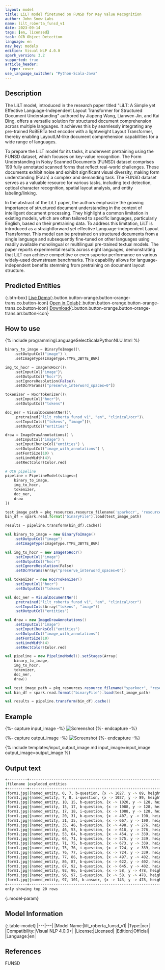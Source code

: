 ```yaml
---
layout: model
title: LiLT model finetuned on FUNSD for Key Value Recognition
author: John Snow Labs
name: lilt_roberta_funsd_v1
date: 2023-09-14
tags: [en, licensed]
task: OCR Object Detection
language: en
nav_key: models
edition: Visual NLP 4.0.0
spark_version: 3.2
supported: true
article_header:
  type: cover
use_language_switcher: "Python-Scala-Java"
---
```


## Description

The LiLT model, introduced in the research paper titled "LiLT: A Simple yet Effective Language-Independent Layout Transformer for Structured Document Understanding" authored by Jiapeng Wang, Lianwen Jin, and Kai Ding, offers a versatile solution for structured document comprehension across multiple languages. It achieves this by seamlessly integrating any pre-trained RoBERTa text encoder with a lightweight Layout Transformer, thereby enabling LayoutLM-like document comprehension capabilities for a wide range of languages.

To prepare the LiLT model for its tasks, it underwent pretraining using the FUNSD dataset, which focuses on key-value recognition. The Form Understanding in Noisy Scanned Documents (FUNSD) dataset comprises 199 fully annotated scanned forms that reflect real-world challenges. These documents exhibit noise and exhibit significant visual diversity, making form understanding (FoUn) a complex and demanding task. The FUNSD dataset serves as a valuable resource for various tasks, including text detection, optical character recognition, spatial layout analysis, and entity labeling/linking.

In the abstract of the LiLT paper, the authors emphasize the growing importance of structured document understanding in the context of intelligent document processing. They highlight a common limitation in existing models, which are often tailored to specific languages, particularly English, based on their pretraining data. To address this limitation, LiLT is introduced as a straightforward yet effective Language-independent Layout Transformer. This model can be pretrained on structured documents from a single language and subsequently fine-tuned on other languages using readily available monolingual or multilingual pre-trained textual models. The paper reports experimental results across eight languages, demonstrating that LiLT can achieve competitive or even superior performance on various widely-used downstream benchmarks. This capability allows for language-independent benefits stemming from pretraining on document layout structure.

## Predicted Entities

{:.btn-box}
[Live Demo](https://demo.johnsnowlabs.com/ocr/VISUAL_DOCUMENT_KEYVALUES_NER_LILT/){:.button.button-orange.button-orange-trans.co.button-icon}
[Open in Colab](https://github.com/JohnSnowLabs/spark-ocr-workshop/blob/master/jupyter/SparkOCRVisualDocumentNer-FormParsing.ipynb){:.button.button-orange.button-orange-trans.co.button-icon}
[Download](https://s3.amazonaws.com/auxdata.johnsnowlabs.com/clinical/ocr/lilt_roberta_funsd_v1_en_4.3.1_3.0_1678603416755.zip){:.button.button-orange.button-orange-trans.arr.button-icon} 

## How to use

<div class="tabs-box" markdown="1">
{% include programmingLanguageSelectScalaPythonNLU.html %}

```python
binary_to_image = BinaryToImage()\
    .setOutputCol("image") \
    .setImageType(ImageType.TYPE_3BYTE_BGR)

img_to_hocr = ImageToHocr()\
    .setInputCol("image")\
    .setOutputCol("hocr")\
    .setIgnoreResolution(False)\
    .setOcrParams(["preserve_interword_spaces=0"])

tokenizer = HocrTokenizer()\
    .setInputCol("hocr")\
    .setOutputCol("tokens")

doc_ner = VisualDocumentNer()\
    .pretrained("lilt_roberta_funsd_v1", "en", "clinical/ocr")\
    .setInputCols(["tokens", "image"])\
    .setOutputCol("entities")

draw = ImageDrawAnnotations() \
    .setInputCol("image") \
    .setInputChunksCol("entities") \
    .setOutputCol("image_with_annotations") \
    .setFontSize(10) \
    .setLineWidth(4)\
    .setRectColor(Color.red)

# OCR pipeline
pipeline = PipelineModel(stages=[
    binary_to_image,
    img_to_hocr,
    tokenizer,
    doc_ner,
    draw
])

test_image_path = pkg_resources.resource_filename('sparkocr', 'resources/ocr/forms/form1.jpg')
bin_df = spark.read.format("binaryFile").load(test_image_path)

results = pipeline.transform(bin_df).cache()
```
```scala
val binary_to_image = new BinaryToImage()
    .setOutputCol("image")
    .setImageType(ImageType.TYPE_3BYTE_BGR)

val img_to_hocr = new ImageToHocr()
    .setInputCol("image")
    .setOutputCol("hocr")
    .setIgnoreResolution(False)
    .setOcrParams(Array("preserve_interword_spaces=0"))

val tokenizer = new HocrTokenizer()
    .setInputCol("hocr")
    .setOutputCol("tokens")

val doc_ner = VisualDocumentNer()
    .pretrained("lilt_roberta_funsd_v1", "en", "clinical/ocr")
    .setInputCols(Array("tokens", "image"))
    .setOutputCol("entities")

val draw = new ImageDrawAnnotations()
    .setInputCol("image")
    .setInputChunksCol("entities")
    .setOutputCol("image_with_annotations")
    .setFontSize(10)
    .setLineWidth(4)
    .setRectColor(Color.red)

val pipeline = new PipelineModel().setStages(Array(
    binary_to_image,
    img_to_hocr,
    tokenizer,
    doc_ner,
    draw))

val test_image_path = pkg_resources.resource_filename("sparkocr", "resources/ocr/forms/form1.jpg")
val bin_df = spark.read.format("binaryFile").load(test_image_path)

val results = pipeline.transform(bin_df).cache()
```

</div>

## Example

{%- capture input_image -%}
![Screenshot](/assets/images/examples_ocr/keyvalues.png)
{%- endcapture -%}

{%- capture output_image -%}
![Screenshot](/assets/images/examples_ocr/keyvalues_lilt.png)
{%- endcapture -%}


{% include templates/input_output_image.md
input_image=input_image
output_image=output_image
%}

## Output text

```bash
+---------+-------------------------------------------------------------------------------------------------------------------------------------------------------+
|filename |exploded_entities                                                                                                                                      |
+---------+-------------------------------------------------------------------------------------------------------------------------------------------------------+
|form1.jpg|{named_entity, 0, 7, b-question, {x -> 1027, y -> 89, height -> 19, confidence -> 106, token -> version, ocr_confidence -> 96, width -> 90}, []}       |
|form1.jpg|{named_entity, 7, 8, i-question, {x -> 1027, y -> 89, height -> 19, confidence -> 67, token -> :, ocr_confidence -> 96, width -> 90}, []}              |
|form1.jpg|{named_entity, 10, 15, b-question, {x -> 1020, y -> 128, height -> 23, confidence -> 95, token -> study, ocr_confidence -> 96, width -> 61}, []}       |
|form1.jpg|{named_entity, 15, 17, b-question, {x -> 1088, y -> 128, height -> 19, confidence -> 77, token -> id, ocr_confidence -> 96, width -> 29}, []}          |
|form1.jpg|{named_entity, 17, 18, i-question, {x -> 1088, y -> 128, height -> 19, confidence -> 41, token -> :, ocr_confidence -> 96, width -> 29}, []}           |
|form1.jpg|{named_entity, 20, 31, b-question, {x -> 407, y -> 190, height -> 37, confidence -> 86, token -> institution, ocr_confidence -> 95, width -> 241}, []} |
|form1.jpg|{named_entity, 31, 35, i-question, {x -> 667, y -> 190, height -> 37, confidence -> 44, token -> name, ocr_confidence -> 95, width -> 130}, []}        |
|form1.jpg|{named_entity, 35, 46, b-question, {x -> 498, y -> 276, height -> 19, confidence -> 102, token -> institution, ocr_confidence -> 96, width -> 113}, []}|
|form1.jpg|{named_entity, 46, 53, b-question, {x -> 618, y -> 276, height -> 19, confidence -> 67, token -> address, ocr_confidence -> 96, width -> 89}, []}      |
|form1.jpg|{named_entity, 53, 64, b-question, {x -> 454, y -> 339, height -> 19, confidence -> 103, token -> institution, ocr_confidence -> 96, width -> 114}, []}|
|form1.jpg|{named_entity, 64, 71, b-question, {x -> 575, y -> 339, height -> 19, confidence -> 82, token -> address, ocr_confidence -> 96, width -> 90}, []}      |
|form1.jpg|{named_entity, 71, 75, b-question, {x -> 673, y -> 339, height -> 19, confidence -> 98, token -> line, ocr_confidence -> 96, width -> 43}, []}         |
|form1.jpg|{named_entity, 75, 76, i-question, {x -> 724, y -> 339, height -> 19, confidence -> 72, token -> #, ocr_confidence -> 96, width -> 24}, []}            |
|form1.jpg|{named_entity, 76, 77, i-question, {x -> 724, y -> 339, height -> 19, confidence -> 65, token -> 2, ocr_confidence -> 96, width -> 24}, []}            |
|form1.jpg|{named_entity, 77, 86, b-question, {x -> 497, y -> 402, height -> 23, confidence -> 88, token -> telephone, ocr_confidence -> 91, width -> 117}, []}   |
|form1.jpg|{named_entity, 86, 87, b-question, {x -> 622, y -> 402, height -> 19, confidence -> 64, token -> &, ocr_confidence -> 91, width -> 14}, []}            |
|form1.jpg|{named_entity, 87, 92, b-question, {x -> 645, y -> 402, height -> 19, confidence -> 88, token -> email, ocr_confidence -> 95, width -> 60}, []}        |
|form1.jpg|{named_entity, 92, 96, b-question, {x -> 58, y -> 478, height -> 19, confidence -> 108, token -> name, ocr_confidence -> 92, width -> 69}, []}         |
|form1.jpg|{named_entity, 96, 97, i-question, {x -> 58, y -> 478, height -> 19, confidence -> 84, token -> :, ocr_confidence -> 92, width -> 69}, []}             |
|form1.jpg|{named_entity, 97, 101, b-answer, {x -> 143, y -> 478, height -> 22, confidence -> 108, token -> dribbler, ocr_confidence -> 91, width -> 92}, []}     |
+---------+-------------------------------------------------------------------------------------------------------------------------------------------------------+
only showing top 20 rows
```

{:.model-param}
## Model Information

{:.table-model}
|---|---|
|Model Name:|lilt_roberta_funsd_v1|
|Type:|ocr|
|Compatibility:|Visual NLP 4.0.0+|
|License:|Licensed|
|Edition:|Official|
|Language:|en|


## References

FUNSD